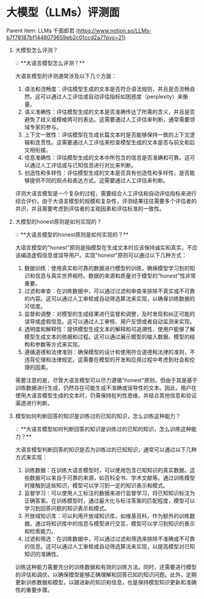# 大模型（LLMs）评测面

Parent item: LLMs 千面郎君 (https://www.notion.so/LLMs-b7f78187bf1448079659eb2c01ccd2a7?pvs=21)

1. 大模型怎么评测？
    
    <aside>
    💡 **大语言模型怎么评测？**
    
    大语言模型的评测通常涉及以下几个方面：
    
    1. 语法和流畅度：评估模型生成的文本是否符合语法规则，并且是否流畅自然。这可以通过人工评估或自动评估指标如困惑度（perplexity）来衡量。
    2. 语义准确性：评估模型生成的文本是否准确传达了所需的含义，并且是否避免了歧义或模棱两可的表达。这需要通过人工评估来判断，通常需要领域专家的参与。
    3. 上下文一致性：评估模型在生成长篇文本时是否能够保持一致的上下文逻辑和连贯性。这需要通过人工评估来检查模型生成的文本是否与前文和后文相衔接。
    4. 信息准确性：评估模型生成的文本中所包含的信息是否准确和可靠。这可以通过人工评估或与已知信息进行对比来判断。
    5. 创造性和多样性：评估模型生成的文本是否具有创造性和多样性，是否能够提供不同的观点和表达方式。这需要通过人工评估来判断。
    
    评测大语言模型是一个复杂的过程，需要结合人工评估和自动评估指标来进行综合评价。由于大语言模型的规模和复杂性，评测结果往往需要多个评估者的共识，并且需要考虑到评估者的主观因素和评估标准的一致性。
    
    </aside>
    
2. 大模型的honest原则是如何实现的？
    
    <aside>
    💡 **大语言模型的honest原则是如何实现的？**
    
    大语言模型的"honest"原则是指模型在生成文本时应该保持诚实和真实，不应该编造虚假信息或误导用户。实现"honest"原则可以通过以下几种方式：
    
    1. 数据训练：使用真实和可靠的数据进行模型的训练，确保模型学习到的知识和信息与真实世界相符。数据的来源和质量对于模型的"honest"性非常重要。
    2. 过滤和审查：在训练数据中，可以通过过滤和审查来排除不真实或不可靠的内容。这可以通过人工审核或自动筛选算法来实现，以确保训练数据的可信度。
    3. 监督和调整：对模型的生成结果进行监督和调整，及时发现和纠正可能的误导或虚假信息。这可以通过人工审核、用户反馈或者自动监测来实现。
    4. 透明度和解释性：提供模型生成文本的解释和可追溯性，使用户能够了解模型生成文本的依据和过程。这可以通过展示模型的输入数据、模型的结构和参数等方式来实现。
    5. 遵循道德和法律准则：确保模型的设计和使用符合道德和法律的准则，不违背伦理和法律规定。这需要在模型的开发和应用过程中考虑到社会和伦理的因素。
    
    需要注意的是，尽管大语言模型可以尽力遵循"honest"原则，但由于其是基于训练数据进行生成，仍然存在可能生成不准确或误导性的文本。因此，用户在使用大语言模型生成的文本时，仍需保持批判性思维，并结合其他信息和验证渠道进行判断。
    
    </aside>
    
3. 模型如何判断回答的知识是训练过的已知的知识，怎么训练这种能力？
    
    <aside>
    💡 **大语言模型如何判断回答的知识是训练过的已知的知识，怎么训练这种能力？**
    
    大语言模型判断回答的知识是否为训练过的已知知识，通常可以通过以下几种方式来实现：
    
    1. 训练数据：在训练大语言模型时，可以使用包含已知知识的真实数据。这些数据可以来自于可靠的来源，如百科全书、学术文献等。通过训练模型时接触到这些知识，模型可以学习到一定的知识表示和模式。
    2. 监督学习：可以使用人工标注的数据来进行监督学习，将已知知识标注为正确答案。在训练模型时，通过最大化与标注答案的匹配程度，模型可以学习到回答问题的知识表示和模式。
    3. 开放域知识库：可以利用开放域知识库，如维基百科，作为额外的训练数据。通过将知识库中的信息与模型进行交互，模型可以学习到知识的表示和检索能力。
    4. 过滤和筛选：在训练数据中，可以通过过滤和筛选来排除不准确或不可靠的信息。这可以通过人工审核或自动筛选算法来实现，以提高模型对已知知识的准确性。
    
    训练这种能力需要充分的训练数据和有效的训练方法。同时，还需要进行模型的评估和调优，以确保模型能够正确理解和回答已知的知识问题。此外，定期更新训练数据和模型，以跟进新的知识和信息，也是保持模型知识更新和准确性的重要步骤。
    
    </aside>